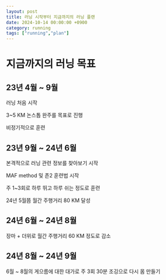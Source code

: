 ```yaml
---
layout: post
title: 러닝 시작부터 지금까지의 러닝 플랜
date: 2024-10-14 00:00:00 +0900
category: running
tags: ["running","plan"]
---
```

# 지금까지의 러닝 목표
## 23년 4월 ~ 9월
러닝 처음 시작

3~5 KM 논스톱 완주를 목표로 진행

비정기적으로 훈련
## 23년 9월 ~ 24년 6월
본격적으로 러닝 관련 정보를 찾아보기 시작

MAF method 및 존2 훈련법 시작

주 1~3회로 하루 뛰고 하루 쉬는 정도로 훈련

24년 5월쯤 월간 주행거리 80 KM 달성
## 24년 6월 ~ 24년 8월
장마 + 더위로 월간 주행거리 60 KM 정도로 감소
## 24년 8월 ~ 24년 9월
6월 ~ 8월의 게으름에 대한 대가로 주 3회 30분 조깅으로 다시 몸 만들기